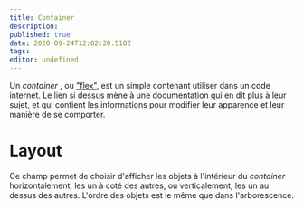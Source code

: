 ```yaml
---
title: Container
description: 
published: true
date: 2020-09-24T12:02:20.510Z
tags: 
editor: undefined
---
```


Un *container* , ou ["flex"](https://getbootstrap.com/docs/4.4/utilities/flex/), est un simple contenant utiliser dans un code internet.
Le lien si dessus mène à une documentation qui en dit plus à leur sujet, et qui contient les informations pour modifier leur apparence et leur manière de se comporter.

# Layout
Ce champ permet de choisir d'afficher les objets à l'intérieur du *container* horizontalement, les un à coté des autres, ou verticalement, les un au dessus des autres.
L'ordre des objets est le même que dans l'arborescence.
